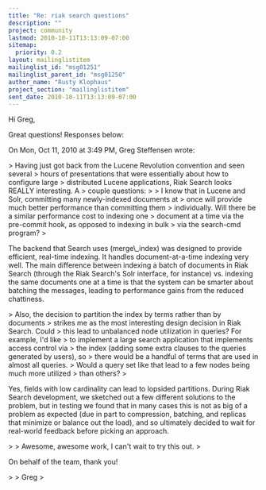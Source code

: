 ```yaml
---
title: "Re: riak search questions"
description: ""
project: community
lastmod: 2010-10-11T13:13:09-07:00
sitemap:
  priority: 0.2
layout: mailinglistitem
mailinglist_id: "msg01251"
mailinglist_parent_id: "msg01250"
author_name: "Rusty Klophaus"
project_section: "mailinglistitem"
sent_date: 2010-10-11T13:13:09-07:00
---
```



Hi Greg,

Great questions! Responses below:

On Mon, Oct 11, 2010 at 3:49 PM, Greg Steffensen
wrote:

&gt; Having just got back from the Lucene Revolution convention and seen several
&gt; hours of presentations that were essentially about how to configure large
&gt; distributed Lucene applications, Riak Search looks REALLY interesting. A
&gt; couple questions:
&gt;
&gt; I know that in Lucene and Solr, committing many newly-indexed documents at
&gt; once will provide much better performance than committing them
&gt; individually. Will there be a similar performance cost to indexing one
&gt; document at a time via the pre-commit hook, as opposed to indexing in bulk
&gt; via the search-cmd program?
&gt;

The backend that Search uses (merge\\_index) was designed to provide
efficient, real-time indexing. It handles document-at-a-time indexing very
well. The main difference between indexing a batch of documents in Riak
Search (through the Riak Search's Solr interface, for instance) vs. indexing
the same documents one at a time is that the system can be smarter about
batching the messages, leading to performance gains from the reduced
chattiness.


&gt; Also, the decision to partition the index by terms rather than by documents
&gt; strikes me as the most interesting design decision in Riak Search. Could
&gt; this lead to unbalanced node utilization in queries? For example, I'd like
&gt; to implement a large search application that implements access control via
&gt; the index (adding some extra clauses to the queries generated by users), so
&gt; there would be a handful of terms that are used in almost all queries.
&gt; Would a query set like that lead to a few nodes being much more utilized
&gt; than others?
&gt;

Yes, fields with low cardinality can lead to lopsided partitions. During
Riak Search development, we sketched out a few different solutions to the
problem, but in testing we found that in many cases this is not as big of a
problem as expected (due in part to compression, batching, and replicas that
minimize or balance out the load), and so ultimately decided to wait for
real-world feedback before picking an approach.


&gt;
&gt; Awesome, awesome work, I can't wait to try this out.
&gt;

On behalf of the team, thank you!


&gt;
&gt; Greg
&gt;

